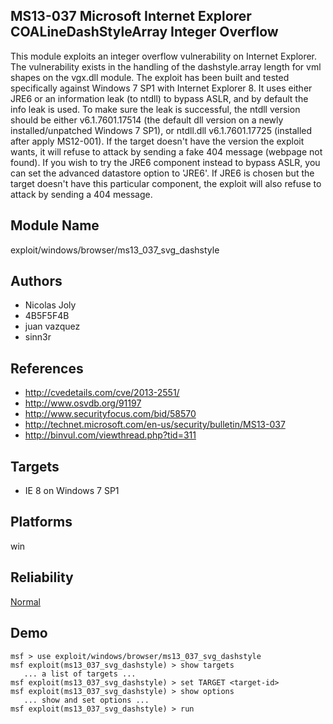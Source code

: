 ## MS13-037 Microsoft Internet Explorer COALineDashStyleArray Integer Overflow

This module exploits an integer overflow vulnerability on 
Internet Explorer. The vulnerability exists in the handling 
of the dashstyle.array length for vml shapes on the vgx.dll 
module. The exploit has been built and tested specifically 
against Windows 7 SP1 with Internet Explorer 8. It uses 
either JRE6 or an information leak (to ntdll) to bypass 
ASLR, and by default the info leak is used. To make sure the 
leak is successful, the ntdll version should be either 
v6.1.7601.17514 (the default dll version on a newly 
installed/unpatched Windows 7 SP1), or ntdll.dll 
v6.1.7601.17725 (installed after apply MS12-001). If the 
target doesn't have the version the exploit wants, it will 
refuse to attack by sending a fake 404 message (webpage not 
found). If you wish to try the JRE6 component instead to 
bypass ASLR, you can set the advanced datastore option to 
'JRE6'. If JRE6 is chosen but the target doesn't have this 
particular component, the exploit will also refuse to attack 
by sending a 404 message.


## Module Name
exploit/windows/browser/ms13_037_svg_dashstyle

## Authors
* Nicolas Joly
* 4B5F5F4B
* juan vazquez
* sinn3r


## References
* http://cvedetails.com/cve/2013-2551/
* http://www.osvdb.org/91197
* http://www.securityfocus.com/bid/58570
* http://technet.microsoft.com/en-us/security/bulletin/MS13-037
* http://binvul.com/viewthread.php?tid=311



## Targets
* IE 8 on Windows 7 SP1


## Platforms
win

## Reliability
[Normal](https://github.com/rapid7/metasploit-framework/wiki/Exploit-Ranking)

## Demo

```
msf > use exploit/windows/browser/ms13_037_svg_dashstyle
msf exploit(ms13_037_svg_dashstyle) > show targets
   ... a list of targets ...
msf exploit(ms13_037_svg_dashstyle) > set TARGET <target-id>
msf exploit(ms13_037_svg_dashstyle) > show options
   ... show and set options ...
msf exploit(ms13_037_svg_dashstyle) > run
```
    
    
